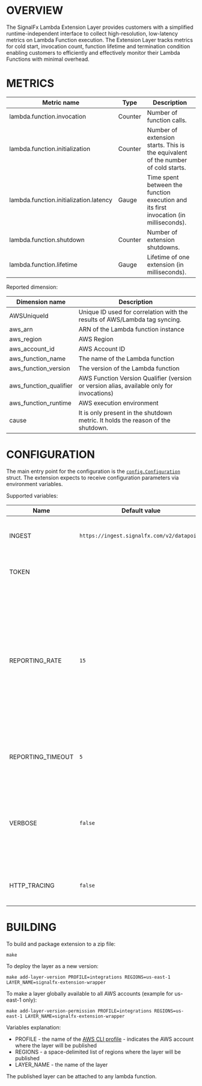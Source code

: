 # OVERVIEW

The SignalFx Lambda Extension Layer provides customers with a simplified runtime-independent interface to collect high-resolution, low-latency metrics on Lambda Function execution. The Extension Layer tracks metrics for cold start, invocation count, function lifetime and termination condition enabling customers to efficiently and effectively monitor their Lambda Functions with minimal overhead.

# METRICS

|Metric name|Type|Description|
|---|---|---|
|lambda.function.invocation|Counter|Number of function calls.|
|lambda.function.initialization|Counter|Number of extension starts. This is the equivalent of the number of cold starts.|
|lambda.function.initialization.latency|Gauge|Time spent between the function execution and its first invocation (in milliseconds).|
|lambda.function.shutdown|Counter|Number of extension shutdowns.|
|lambda.function.lifetime|Gauge|Lifetime of one extension (in milliseconds).| 

Reported dimension:

|Dimension name|Description|
|---|---|
|AWSUniqueId|Unique ID used for correlation with the results of AWS/Lambda tag syncing.|
|aws_arn|ARN of the Lambda function instance|
|aws_region|AWS Region|
|aws_account_id|AWS Account ID|
|aws_function_name|The name of the Lambda function|
|aws_function_version|The version of the Lambda function|
|aws_function_qualifier|AWS Function Version Qualifier (version or version alias, available only for invocations)|
|aws_function_runtime|AWS execution environment|
|cause|It is only present in the shutdown metric. It holds the reason of the shutdown.|

# CONFIGURATION

The main entry point for the configuration is the [`config.Configuration`](internal/config/config.go) struct.
The extension expects to receive configuration parameters via environment variables.

Supported variables:

|Name|Default value|Accepted values|Description|
|---|---|---|---|
|INGEST|`https://ingest.signalfx.com/v2/datapoint`|`https://ingest.{REALM}.signalfx.com/v2/datapoint`|A metrics ingest endpoint as described [here](https://developers.signalfx.com/ingest_data_reference.html#tag/Send-Metrics).|
|TOKEN| | |An access token as described [here](https://docs.signalfx.com/en/latest/admin-guide/tokens.html#access-tokens).|
|REPORTING_RATE|`15`|An integer (seconds). Minimum value is 1s.|Specifies how often data points are sent to SignalFx. It could happen that data points are less dense than expected. A possible reason is that the extension does not report counters of 0 value (due to optimization).|  
|REPORTING_TIMEOUT|`5`|An integer (seconds). Minimum value is 1s.|Specifies the time to fail datapoint requests if they don't succeed.|
|VERBOSE|`false`|`true` or `false`|Enables verbose logging. Logs are stored in a CloudWatch Logs group associated with a Lambda function.|
|HTTP_TRACING|`false`|`true` or `false`|Enables detailed logs on HTTP calls to SignalFx.

# BUILDING

To build and package extension to a zip file:

```
make
```

To deploy the layer as a new version:

```
make add-layer-version PROFILE=integrations REGIONS=us-east-1 LAYER_NAME=signalfx-extension-wrapper
```

To make a layer globally available to all AWS accounts (example for us-east-1 only):

```
make add-layer-version-permission PROFILE=integrations REGIONS=us-east-1 LAYER_NAME=signalfx-extension-wrapper
```

Variables explanation:
* PROFILE - the name of the [AWS CLI profile](https://docs.aws.amazon.com/cli/latest/userguide/cli-configure-profiles.html) - indicates the AWS account where the layer will be published
* REGIONS - a space-delimited list of regions where the layer will be published
* LAYER_NAME - the name of the layer

The published layer can be attached to any lambda function.
